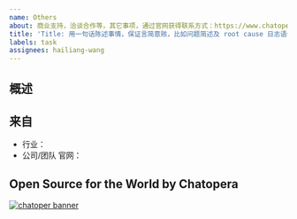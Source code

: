 ```yaml
---
name: Others
about: 商业支持，洽谈合作等，其它事项，通过官网获得联系方式：https://www.chatopera.com/mail.html
title: 'Title: 用一句话陈述事情，保证言简意赅，比如问题简述及 root cause 日志语句，更容易获得帮助'
labels: task
assignees: hailiang-wang
---
```


<!-- Sponsor this project / 开源项目支持方 -->

<!-- Chatopera 云服务：低代码、无代码方式定制智能对话机器人 -->
<!-- https://bot.chatopera.com/ -->

<!-- 春松客服：快速获得好用的开源客服系统 -->
<!-- https://www.cskefu.com/ -->

## 概述
<!-- 其它相关事项，或通过其它方式联系我们：https://www.chatopera.com/mail.html -->

## 来自
<!-- 说明公司或行业后优先支持 -->

- 行业：
- 公司/团队 官网：

<!-- 产品使用说明书 -->
<!-- https://docs.chatopera.com/ -->

<!-- 快速掌握春松客服功能及二次开发 -->
<!-- 春松客服大讲堂：https://ke.qq.com/course/464050 -->

<!-- 非产品缺陷请联系商务获得支持 -->
<!-- 定制化开发, 培训，咨询等: https://www.chatopera.com/mail.html -->

## Open Source for the World by Chatopera 

[![chatoper banner][co-banner-image]][co-url]

[co-banner-image]: https://user-images.githubusercontent.com/3538629/42383104-da925942-8168-11e8-8195-868d5fcec170.png
[co-url]: https://www.chatopera.com
